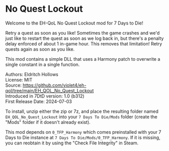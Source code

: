 
# No Quest Lockout

Welcome to the EH-QoL No Quest Lockout mod for 7 Days to Die!

Retry a quest as soon as you like! Sometimes the game crashes and we'd just like to restart the quest as soon as we log back in, but there's a penalty delay enforced of about 1 in-game hour. This removes that limitation! Retry quests again as soon as you like.

This mod contains a simple DLL that uses a Harmony patch to overwrite a single constant in a single function.

Authors: Eldritch Hollows  
License: MIT  
Source: https://github.com/violet4/eh-qol/tree/main/EH_QOL_No_Quest_Lockout  
Introduced in 7DtD version: 1.0 (b312)  
First Release Date: 2024-07-03  

To install, unzip either the zip or 7z, and place the resulting folder named `EH_QOL_No_Quest_Lockout` into your `7 Days To Die/Mods` folder (create the "Mods" folder if it doesn't already exist).

This mod depends on `0_TFP_Harmony` which comes preinstalled with your 7 Days to Die instance at `7 Days To Die/Mods/0_TFP_Harmony`. If it is missing, you can reobtain it by using the "Check File Integrity" in Steam.
